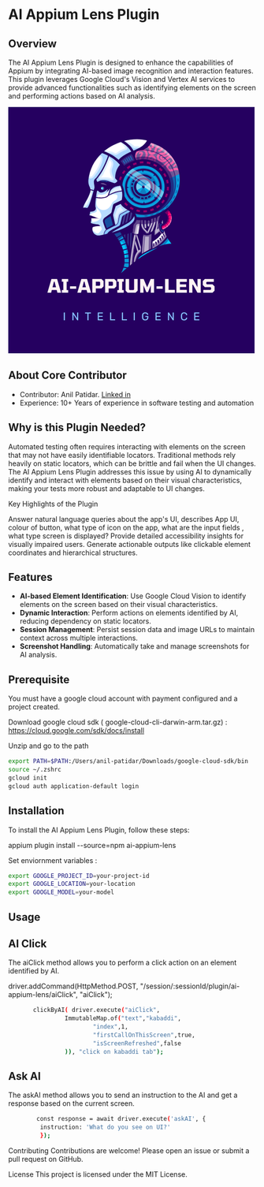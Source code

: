 # AI Appium Lens Plugin


## Overview

The AI Appium Lens Plugin is designed to enhance the capabilities of Appium by integrating AI-based image recognition and interaction features. This plugin leverages Google Cloud's Vision and Vertex AI services to provide advanced functionalities such as identifying elements on the screen and performing actions based on AI analysis.

![image](https://github.com/AnilPatidar/AI-Appium-Lens-Plugin/blob/main/AI-APPIUM-LENS.png)

## About Core Contributor

* Contributor: Anil Patidar. [Linked in](https://in.linkedin.com/in/anilpatidar)
* Experience: 10+ Years of experience in software testing and automation
  


## Why is this Plugin Needed?

Automated testing often requires interacting with elements on the screen that may not have easily identifiable locators. Traditional methods rely heavily on static locators, which can be brittle and fail when the UI changes. The AI Appium Lens Plugin addresses this issue by using AI to dynamically identify and interact with elements based on their visual characteristics, making your tests more robust and adaptable to UI changes.

Key Highlights of the Plugin

Answer natural language queries about the app's UI, describes App UI, colour of button, what type of icon on the app, what are the input fields , what type screen is displayed?
Provide detailed accessibility insights for visually impaired users.
Generate actionable outputs like clickable element coordinates and hierarchical structures.

## Features

- **AI-based Element Identification**: Use Google Cloud Vision to identify elements on the screen based on their visual characteristics.
- **Dynamic Interaction**: Perform actions on elements identified by AI, reducing dependency on static locators.
- **Session Management**: Persist session data and image URLs to maintain context across multiple interactions.
- **Screenshot Handling**: Automatically take and manage screenshots for AI analysis.

## Prerequisite

You must have a google cloud account with payment configured and a project created.

Download google cloud sdk ( google-cloud-cli-darwin-arm.tar.gz) : https://cloud.google.com/sdk/docs/install

Unzip and go to the path

```sh
export PATH=$PATH:/Users/anil-patidar/Downloads/google-cloud-sdk/bin
source ~/.zshrc
gcloud init
gcloud auth application-default login

```

## Installation

To install the AI Appium Lens Plugin, follow these steps:

appium plugin install --source=npm ai-appium-lens

Set enviornment variables :

```sh
export GOOGLE_PROJECT_ID=your-project-id
export GOOGLE_LOCATION=your-location
export GOOGLE_MODEL=your-model
```

## Usage

## AI Click

The aiClick method allows you to perform a click action on an element identified by AI.

driver.addCommand(HttpMethod.POST,
"/session/:sessionId/plugin/ai-appium-lens/aiClick",
"aiClick");

```sh
       clickByAI( driver.execute("aiClick",
                ImmutableMap.of("text","kabaddi",
                        "index",1,
                        "firstCallOnThisScreen",true,
                        "isScreenRefreshed",false
                )), "click on kabaddi tab");
```

## Ask AI

The askAI method allows you to send an instruction to the AI and get a response based on the current screen.

```sh
        const response = await driver.execute('askAI', {
         instruction: 'What do you see on UI?'
         });
```

Contributing
Contributions are welcome! Please open an issue or submit a pull request on GitHub.

License
This project is licensed under the MIT License.
